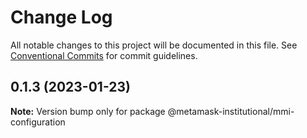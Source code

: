 # Change Log

All notable changes to this project will be documented in this file.
See [Conventional Commits](https://conventionalcommits.org) for commit guidelines.

## 0.1.3 (2023-01-23)

**Note:** Version bump only for package @metamask-institutional/mmi-configuration
